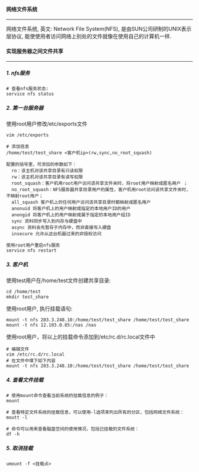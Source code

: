 #### 网络文件系统

---

网络文件系统, 英文: Network File System(NFS), 是由SUN公司研制的UNIX表示层协议, 能使使用者访问网络上别处的文件就像在使用自己的计算机一样.



#### 实现服务器之间文件共享

---

##### 1. nfs服务

```
# 查看nfs服务状态:
service nfs status
```

##### 2. 第一台服务器

使用root用户修改/etc/exports文件

```
vim /etc/exports

# 添加信息
/home/test/test_share <客户机ip>(rw,sync,no_root_squash)

配置的括号里，可添加的参数如下：
  ro：该主机对该共享目录有只读权限 
  rw：该主机对该共享目录有读写权限 
  root_squash：客户机用root用户访问该共享文件夹时，将root用户映射成匿名用户 ；
  no_root_squash：NFS服务器共享目录用户的属性，客户机用root访问该共享文件夹时，不映射root用户；
  all_squash 客户机上的任何用户访问该共享目录时都映射成匿名用户 
  anonuid 将客户机上的用户映射成指定的本地用户ID的用户 
  anongid 将客户机上的用户映射成属于指定的本地用户组ID 
  sync 资料同步写入到内存与硬盘中 
  async 资料会先暂存于内存中，而非直接写入硬盘 
  insecure 允许从这台机器过来的非授权访问 
  
使用root用户重启nfs服务
service nfs restart
```

##### 3. 客户机

使用test用户在/home/test文件创建共享目录:

```
cd /home/test
mkdir test_share
```

使用root用户, 执行挂载语句:

```
mount -t nfs 203.3.248.10:/home/test/test_share /home/test/test_share
mount -t nfs 12.103.0.85:/nas /nas
```

使用root用户，将以上的挂载命令添加到/etc/rc.d/rc.local文件中

```
# 编辑文件
vim /etc/rc.d/rc.local
# 在文件中填下如下内容
mount -t nfs 203.3.248.10:/home/test/test_share /home/test/test_share
```

##### 4. 查看文件挂载

```
# 使用mount命令查看当前系统的挂载信息的例子：
mount

# 查看特定文件系统的挂载信息，可以使用-l选项来列出所有的分区，包括网络文件系统：
moutt -l

# 命令可以用来查看磁盘空间的使用情况，包括已挂载的文件系统：
df -h
```

##### 5. 取消挂载

```
umount -f <挂载点>
```











